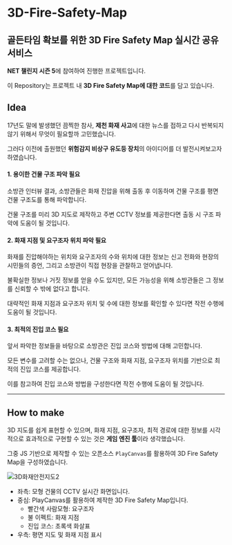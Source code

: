 # 3D-Fire-Safety-Map

## 골든타임 확보를 위한 3D Fire Safety Map 실시간 공유 서비스

**NET 챌린지 시즌 5**에 참여하여 진행한 프로젝트입니다.

이 Repository는 프로젝트 내 **3D Fire Safety Map에 대한 코드**를 담고 있습니다.

## Idea

17년도 말에 발생했던 끔찍한 참사, **제천 화재 사고**에 대한 뉴스를 접하고 다시 반복되지 않기 위해서 무엇이 필요할까 고민했습니다.

그러다 이전에 출원했던 **위험감지 비상구 유도등 장치**의 아이디어를 더 발전시켜보고자 하였습니다.

#### 1. 용이한 건물 구조 파악 필요

소방관 인터뷰 결과, 소방관들은 화재 진압을 위해 출동 후 이동하며 건물 구조를 평면 건물 구조도를 통해 파악합니다.

건물 구조를 미리 3D 지도로 제작하고 주변 CCTV 정보를 제공한다면 출동 시 구조 파악에 도움이 될 것입니다.

#### 2. 화재 지점 및 요구조자 위치 파악 필요

화재를 진압해야하는 위치와 요구조자의 수와 위치에 대한 정보는 신고 전화와 현장의 시민들의 증언, 그리고 소방관이 직접 현장을 관찰하고 얻어냅니다.

불확실한 정보나 거짓 정보를 얻을 수도 있지만, 모든 가능성을 위해 소방관들은 그 정보를 신뢰할 수 밖에 없다고 합니다.

대략적인 화재 지점과 요구조자 위치 및 수에 대한 정보를 확인할 수 있다면 작전 수행에 도움이 될 것입니다.

#### 3. 최적의 진입 코스 필요

앞서 파악한 정보들을 바탕으로 소방관은 진입 코스와 방법에 대해 고민합니다.

모든 변수를 고려할 수는 없으나, 건물 구조와 화재 지점, 요구조자 위치를 기반으로 최적의 진입 코스를 제공합니다.

이를 참고하여 진입 코스와 방법을 구성한다면 작전 수행에 도움이 될 것입니다.



----

## How to make

3D 지도를 쉽게 표현할 수 있으며, 화재 지점, 요구조자, 최적 경로에 대한 정보를 시각적으로 효과적으로 구현할 수 있는 것은 **게임 엔진 툴**이라 생각했습니다.

그중 JS 기반으로 제작할 수 있는 오픈소스 `PlayCanvas`를 활용하여 3D Fire Safety Map을 구성하였습니다.

![3D화재안전지도2](https://user-images.githubusercontent.com/77374551/139876955-136d842c-c7cd-409d-8169-98d7a7120bd0.PNG)

- 좌측: 모형 건물의 CCTV 실시간 화면입니다.
- 중심: PlayCanvas를 활용하여 제작한 3D Fire Safety Map입니다.
  - 빨간색 사람모형: 요구조자
  - 불 이펙트: 화재 지점
  - 진입 코스: 초록색 화살표
- 우측: 평면 지도 및 화재 지점 표시
